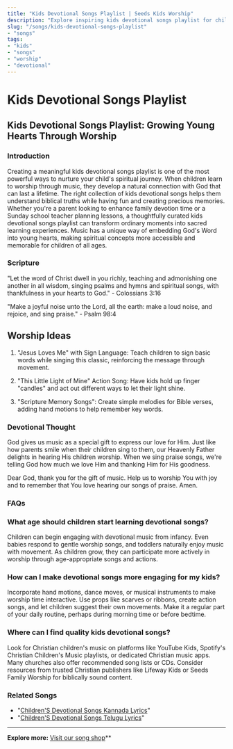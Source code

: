 ```yaml
---
title: "Kids Devotional Songs Playlist | Seeds Kids Worship"
description: "Explore inspiring kids devotional songs playlist for children's worship and faith development. Biblical music resources for families and ministry."
slug: "/songs/kids-devotional-songs-playlist"
- "songs"
tags:
- "kids"
- "songs"
- "worship"
- "devotional"
---
```


# Kids Devotional Songs Playlist

## Kids Devotional Songs Playlist: Growing Young Hearts Through Worship

### Introduction
Creating a meaningful kids devotional songs playlist is one of the most powerful ways to nurture your child's spiritual journey. When children learn to worship through music, they develop a natural connection with God that can last a lifetime. The right collection of kids devotional songs helps them understand biblical truths while having fun and creating precious memories. Whether you're a parent looking to enhance family devotion time or a Sunday school teacher planning lessons, a thoughtfully curated kids devotional songs playlist can transform ordinary moments into sacred learning experiences. Music has a unique way of embedding God's Word into young hearts, making spiritual concepts more accessible and memorable for children of all ages.

### Scripture
"Let the word of Christ dwell in you richly, teaching and admonishing one another in all wisdom, singing psalms and hymns and spiritual songs, with thankfulness in your hearts to God." - Colossians 3:16

"Make a joyful noise unto the Lord, all the earth: make a loud noise, and rejoice, and sing praise." - Psalm 98:4

## Worship Ideas
1. "Jesus Loves Me" with Sign Language: Teach children to sign basic words while singing this classic, reinforcing the message through movement.

2. "This Little Light of Mine" Action Song: Have kids hold up finger "candles" and act out different ways to let their light shine.

3. "Scripture Memory Songs": Create simple melodies for Bible verses, adding hand motions to help remember key words.

### Devotional Thought
God gives us music as a special gift to express our love for Him. Just like how parents smile when their children sing to them, our Heavenly Father delights in hearing His children worship. When we sing praise songs, we're telling God how much we love Him and thanking Him for His goodness.

Dear God, thank you for the gift of music. Help us to worship You with joy and to remember that You love hearing our songs of praise. Amen.

### FAQs

### What age should children start learning devotional songs?
Children can begin engaging with devotional music from infancy. Even babies respond to gentle worship songs, and toddlers naturally enjoy music with movement. As children grow, they can participate more actively in worship through age-appropriate songs and actions.

### How can I make devotional songs more engaging for my kids?
Incorporate hand motions, dance moves, or musical instruments to make worship time interactive. Use props like scarves or ribbons, create action songs, and let children suggest their own movements. Make it a regular part of your daily routine, perhaps during morning time or before bedtime.

### Where can I find quality kids devotional songs?
Look for Christian children's music on platforms like YouTube Kids, Spotify's Christian Children's Music playlists, or dedicated Christian music apps. Many churches also offer recommended song lists or CDs. Consider resources from trusted Christian publishers like Lifeway Kids or Seeds Family Worship for biblically sound content.

### Related Songs

- "[Children'S Devotional Songs Kannada Lyrics](/songs/children-s-devotional-songs-kannada-lyrics/)"
- "[Children'S Devotional Songs Telugu Lyrics](/songs/children-s-devotional-songs-telugu-lyrics/)"

---

**Explore more:** [Visit our song shop](https://seedskidsworship.com/shop)**

<!-- Schema Markup -->
<script type="application/ld+json">
{
  "@context": "https://schema.org",
  "@type": "MusicRecording",
  "name": "Kids Devotional Songs Playlist",
  "byArtist": {
    "@type": "MusicGroup",
    "name": "Seeds Kids Worship"
  },
  "isFamilyFriendly": true,
  "url": "https://seedskidsworship.com/songs/kids-devotional-songs-playlist/"
}
</script>